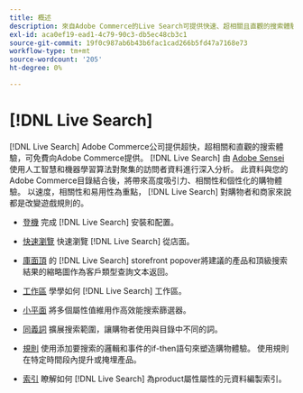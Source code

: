 ```yaml
---
title: 概述
description: 來自Adobe Commerce的Live Search可提供快速、超相關且直觀的搜索體驗。
exl-id: aca0ef19-ead1-4c79-90c3-db5ec48cb3c1
source-git-commit: 19f0c987ab6b43b6fac1cad266b5fd47a7168e73
workflow-type: tm+mt
source-wordcount: '205'
ht-degree: 0%

---
```


# [!DNL Live Search]

[!DNL Live Search] Adobe Commerce公司提供超快，超相關和直觀的搜索體驗，可免費向Adobe Commerce提供。 [!DNL Live Search] 由 [Adobe Sensei](https://www.adobe.com/sensei.html) 使用人工智慧和機器學習算法對聚集的訪問者資料進行深入分析。 此資料與您的Adobe Commerce目錄結合後，將帶來高度吸引力、相關性和個性化的購物體驗。 以速度，相關性和易用性為重點， [!DNL Live Search] 對購物者和商家來說都是改變遊戲規則的。

- [登機](install.md)
完成 [!DNL Live Search] 安裝和配置。

- [快速瀏覽](quick-tour.md)
快速瀏覽 [!DNL Live Search] 從店面。

- [庫面頂](storefront-popover.md)
的 [!DNL Live Search] storefront popover將建議的產品和頂級搜索結果的縮略圖作為客戶類型查詢文本返回。

- [工作區](workspace.md)
學學如何 [!DNL Live Search] 工作區。

- [小平面](facets.md)
將多個屬性值維用作高效能搜索篩選器。

- [同義詞](synonyms.md)
擴展搜索範圍，讓購物者使用與目錄中不同的詞。

- [規則](rules.md)
使用添加要搜索的邏輯和事件的if-then語句來塑造購物體驗。 使用規則在特定時間段內提升或掩埋產品。

- [索引](indexing.md)
瞭解如何 [!DNL Live Search] 為product屬性屬性的元資料編製索引。
